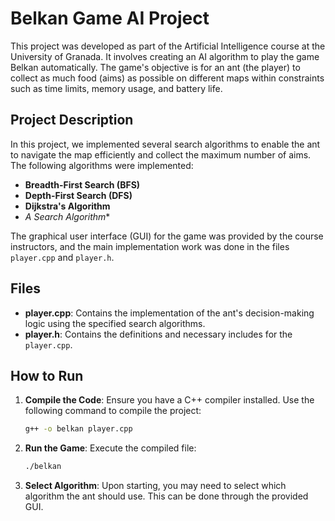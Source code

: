 # Belkan Game AI Project

This project was developed as part of the Artificial Intelligence course at the University of Granada. It involves creating an AI algorithm to play the game Belkan automatically. The game's objective is for an ant (the player) to collect as much food (aims) as possible on different maps within constraints such as time limits, memory usage, and battery life.

## Project Description

In this project, we implemented several search algorithms to enable the ant to navigate the map efficiently and collect the maximum number of aims. The following algorithms were implemented:

- **Breadth-First Search (BFS)**
- **Depth-First Search (DFS)**
- **Dijkstra's Algorithm**
- **A* Search Algorithm**

The graphical user interface (GUI) for the game was provided by the course instructors, and the main implementation work was done in the files `player.cpp` and `player.h`.

## Files

- **player.cpp**: Contains the implementation of the ant's decision-making logic using the specified search algorithms.
- **player.h**: Contains the definitions and necessary includes for the `player.cpp`.

## How to Run

1. **Compile the Code**: Ensure you have a C++ compiler installed. Use the following command to compile the project:
    ```bash
    g++ -o belkan player.cpp
    ```

2. **Run the Game**: Execute the compiled file:
    ```bash
    ./belkan
    ```

3. **Select Algorithm**: Upon starting, you may need to select which algorithm the ant should use. This can be done through the provided GUI.
